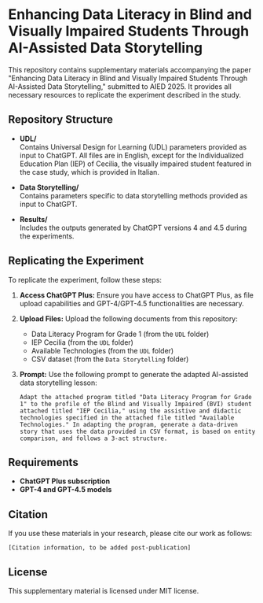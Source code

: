 # Enhancing Data Literacy in Blind and Visually Impaired Students Through AI-Assisted Data Storytelling

This repository contains supplementary materials accompanying the paper "Enhancing Data Literacy in Blind and Visually Impaired Students Through AI-Assisted Data Storytelling," submitted to AIED 2025. It provides all necessary resources to replicate the experiment described in the study.

## Repository Structure

- **UDL/**  
  Contains Universal Design for Learning (UDL) parameters provided as input to ChatGPT. All files are in English, except for the Individualized Education Plan (IEP) of Cecilia, the visually impaired student featured in the case study, which is provided in Italian.

- **Data Storytelling/**  
  Contains parameters specific to data storytelling methods provided as input to ChatGPT.

- **Results/**  
  Includes the outputs generated by ChatGPT versions 4 and 4.5 during the experiments.

## Replicating the Experiment

To replicate the experiment, follow these steps:

1. **Access ChatGPT Plus:**
   Ensure you have access to ChatGPT Plus, as file upload capabilities and GPT-4/GPT-4.5 functionalities are necessary.

2. **Upload Files:**
   Upload the following documents from this repository:
   - Data Literacy Program for Grade 1 (from the `UDL` folder)
   - IEP Cecilia (from the `UDL` folder)
   - Available Technologies (from the `UDL` folder)
   - CSV dataset (from the `Data Storytelling` folder)

3. **Prompt:**
   Use the following prompt to generate the adapted AI-assisted data storytelling lesson:
   
   ```
   Adapt the attached program titled "Data Literacy Program for Grade 1" to the profile of the Blind and Visually Impaired (BVI) student attached titled "IEP Cecilia," using the assistive and didactic technologies specified in the attached file titled "Available Technologies." In adapting the program, generate a data-driven story that uses the data provided in CSV format, is based on entity comparison, and follows a 3-act structure.
   ```

## Requirements
- **ChatGPT Plus subscription**
- **GPT-4 and GPT-4.5 models**

## Citation
If you use these materials in your research, please cite our work as follows:

```
[Citation information, to be added post-publication]
```

## License
This supplementary material is licensed under MIT license.


